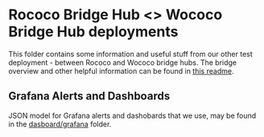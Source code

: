 # Rococo Bridge Hub <> Wococo Bridge Hub deployments

This folder contains some information and useful stuff from our other test deployment - between Rococo and Wococo
bridge hubs. The bridge overview and other helpful information can be found in
[this readme](https://github.com/paritytech/cumulus/tree/bridge-hub-rococo-wococo/parachains/runtimes/bridge-hubs).

## Grafana Alerts and Dashboards

JSON model for Grafana alerts and dashobards that we use, may be found in the [dasboard/grafana](./dashboard/grafana/)
folder.
